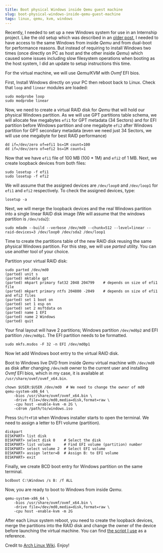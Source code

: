 ```yaml
---
title: Boot physical Windows inside Qemu guest machine
slug: boot-physical-windows-inside-qemu-guest-machine
tags: linux, qemu, kvm, windows
---
```


Recently, I needed to set up a new Windows system for use in an Internship
project. Like the old setup which was described in an [older post], I needed to
have access to the same Windows from inside _Qemu_ and from dual-boot for
performance reasons. But instead of requiring to install Windows two times
(once directly on PC as host and the other inside _Qemu_) which caused some
issues including slow filesystem operations when booting as the host system, I
did an update to setup instructions this time.

For the virtual machine, we will use *Qemu/KVM* with *Ovmf* EFI bios.

First, Install Windows directly on your PC then reboot back to Linux. Check
that ``loop`` and ``linear`` modules are loaded:

```shell
sudo modprobe loop
sudo modprobe linear
```

Now, we need to create a virtual RAID disk for _Qemu_ that will hold our physical
Windows partition. As we will use GPT partitions table schema, we will allocate
few megabytes ``efi1`` for GPT metadata (34 Sectors) and for EFI partition
before Windows partition and one megabyte ``efi2`` after Windows partition for
GPT secondary metadata (even we need just 34 Sectors, we will use one megabyte
for best RAID performance)

```shell
dd if=/dev/zero of=efi1 bs=1M count=100
dd if=/dev/zero of=efi2 bs=1M count=1
```

Now that we have ``efi1`` file of 100 MB (100 * 1M) and ``efi2`` of 1 MB. Next,
we create loopback devices from both files:

```shell
sudo losetup -f efi1
sudo losetup -f efi2
```

We will assume that the assigned devices are ``/dev/loop0`` and ``/dev/loop1``
for ``efi1`` and ``efi2`` respectively. To check the assigned devices, type:

```shell
losetup -a
```

Next, we will merge the loopback devices and the real Windows partition into a
single linear RAID disk image (We will assume that the windows partition is
``/dev/sda2``):

```shell
sudo mdadm --build --verbose /dev/md0 --chunk=512 --level=linear --raid-devices=3 /dev/loop0 /dev/sda2 /dev/loop1
```

Time to create the partitions table of the new RAID disk reusing the same
physical Windows partition. For this step, we will use *parted* utility. You
can use another tool of your choice.

Partition your virtual RAID disk:

```shell
sudo parted /dev/md0
(parted) unit s
(parted) mktable gpt
(parted) mkpart primary fat32 2048 204799    # depends on size of efi1 file
(parted) mkpart primary ntfs 204800 -2049    # depends on size of efi1 and efi2 files
(parted) set 1 boot on
(parted) set 1 esp on
(parted) set 2 msftdata on
(parted) name 1 EFI
(parted) name 2 Windows
(parted) quit
```

Your final layout will have 2 partitions; Windows partition ``/dev/md0p2`` and
EFI partition ``/dev/md0p1``. The EFI partition needs to be formatted.

```shell
sudo mkfs.msdos -F 32 -n EFI /dev/md0p1
```

Now let add Windows boot entry to the virtual RAID disk.

Boot to Windows live DVD from inside _Qemu_ virtual machine with ``/dev/md0`` as
disk after changing ``/dev/md0`` owner to the current user and installing
*Ovmf* EFI bios, which in my case, it is available at
``/usr/share/ovmf/ovmf_x64.bin``.

```shell
chown $USER:$USER /dev/md0  # We need to change the owner of md0
qemu-system-x86_64 \
    -bios /usr/share/ovmf/ovmf_x64.bin \
    -drive file=/dev/md0,media=disk,format=raw \
    -cpu host -enable-kvm -m 2G \
    -cdrom /path/to/windows.iso
```

Press ``Shift+F10`` when Windows installer starts to open the terminal. We need
to assign a letter to EFI volume (partition).

```shell
diskpart
DISKPART> list disk
DISKPART> select disk 0    # Select the disk
DISKPART> list volume      # Find EFI volume (partition) number
DISKPART> select volume 2  # Select EFI volume
DISKPART> assign letter=B  # Assign B: to EFI volume
DISKPART> exit
```

Finally, we create BCD boot entry for Windows partition on the same terminal.

```shell
bcdboot C:\Windows /s B: /f ALL
```

Now, you are ready to boot to Windows from inside _Qemu_.

```shell
qemu-system-x86_64 \
    -bios /usr/share/ovmf/ovmf_x64.bin \
    -drive file=/dev/md0,media=disk,format=raw \
    -cpu host -enable-kvm -m 2G
```

After each Linux system reboot, you need to create the loopback devices, merge
the partitions into the RAID disk and change the owner of the device before
launching the virtual machine. You can find [the script I use] as a reference.

Credit to [Arch Linux Wiki]. Enjoy!

[older post]: /post/dualboolt-guest-window-machine
[Arch Linux Wiki]: https://wiki.archlinux.org/index.php/QEMU#Simulate_virtual_disk_with_MBR_using_linear_RAID
[the script I use]: https://github.com/lejenome/dotfiles/blob/master/bin/ws
